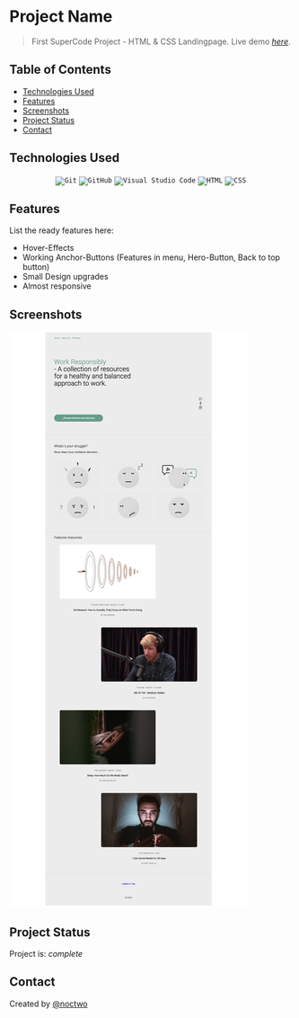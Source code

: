 # Project Name
> First SuperCode Project - HTML & CSS Landingpage.
> Live demo [_here_](https://www.example.com). <!-- If you have the project hosted somewhere, include the link here. -->

## Table of Contents
* [Technologies Used](#technologies-used)
* [Features](#features)
* [Screenshots](#screenshots)
* [Project Status](#project-status)
* [Contact](#contact)


## Technologies Used
<div align="center">
	<code><img width="50" src="https://user-images.githubusercontent.com/25181517/192108372-f71d70ac-7ae6-4c0d-8395-51d8870c2ef0.png" alt="Git" title="Git"/></code>
	<code><img width="50" src="https://user-images.githubusercontent.com/25181517/192108374-8da61ba1-99ec-41d7-80b8-fb2f7c0a4948.png" alt="GitHub" title="GitHub"/></code>
	<code><img width="50" src="https://user-images.githubusercontent.com/25181517/192108891-d86b6220-e232-423a-bf5f-90903e6887c3.png" alt="Visual Studio Code" title="Visual Studio Code"/></code>
	<code><img width="50" src="https://user-images.githubusercontent.com/25181517/192158954-f88b5814-d510-4564-b285-dff7d6400dad.png" alt="HTML" title="HTML"/></code>
	<code><img width="50" src="https://user-images.githubusercontent.com/25181517/183898674-75a4a1b1-f960-4ea9-abcb-637170a00a75.png" alt="CSS" title="CSS"/></code>
</div>


## Features
List the ready features here:
- Hover-Effects
- Working Anchor-Buttons (Features in menu, Hero-Button, Back to top button)
- Small Design upgrades
- Almost responsive


## Screenshots
![Example screenshot](/assets/img/work-responsibly-fullpage-screen.png)


## Project Status
Project is: _complete_ 


## Contact
Created by [@noctwo](https://github.com/noctwo)






